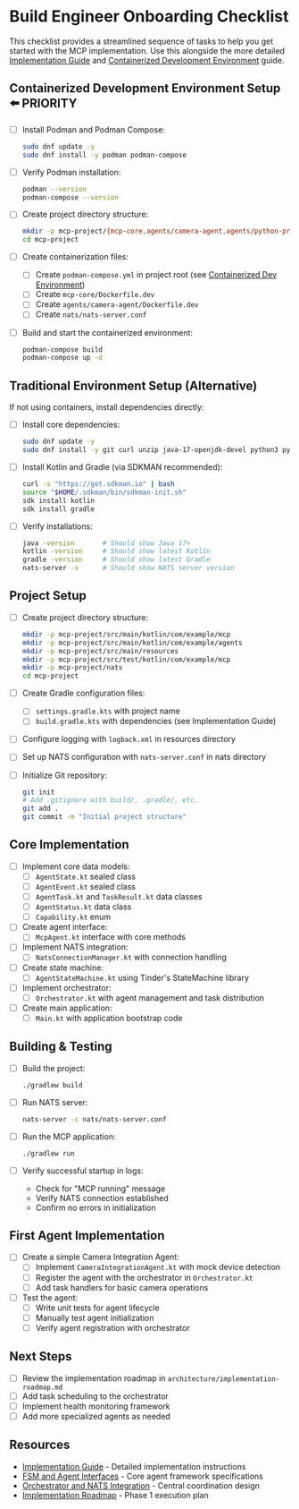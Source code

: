 # Build Engineer Onboarding Checklist

This checklist provides a streamlined sequence of tasks to help you get started with the MCP implementation. Use this alongside the more detailed [Implementation Guide](build-engineer-implementation-guide.md) and [Containerized Development Environment](containerized-dev-environment.md) guide.

## Containerized Development Environment Setup ⬅️ PRIORITY

- [ ] Install Podman and Podman Compose:
  ```bash
  sudo dnf update -y
  sudo dnf install -y podman podman-compose
  ```

- [ ] Verify Podman installation:
  ```bash
  podman --version
  podman-compose --version
  ```

- [ ] Create project directory structure:
  ```bash
  mkdir -p mcp-project/{mcp-core,agents/camera-agent,agents/python-processor,nats}
  cd mcp-project
  ```

- [ ] Create containerization files:
  - [ ] Create `podman-compose.yml` in project root (see [Containerized Dev Environment](containerized-dev-environment.md))
  - [ ] Create `mcp-core/Dockerfile.dev`
  - [ ] Create `agents/camera-agent/Dockerfile.dev`
  - [ ] Create `nats/nats-server.conf`

- [ ] Build and start the containerized environment:
  ```bash
  podman-compose build
  podman-compose up -d
  ```

## Traditional Environment Setup (Alternative)

If not using containers, install dependencies directly:

- [ ] Install core dependencies:
  ```bash
  sudo dnf update -y
  sudo dnf install -y git curl unzip java-17-openjdk-devel python3 python3-pip podman nats-server
  ```

- [ ] Install Kotlin and Gradle (via SDKMAN recommended):
  ```bash
  curl -s "https://get.sdkman.io" | bash
  source "$HOME/.sdkman/bin/sdkman-init.sh"
  sdk install kotlin
  sdk install gradle
  ```

- [ ] Verify installations:
  ```bash
  java -version       # Should show Java 17+
  kotlin -version     # Should show latest Kotlin
  gradle -version     # Should show latest Gradle
  nats-server -v      # Should show NATS server version
  ```

## Project Setup

- [ ] Create project directory structure:
  ```bash
  mkdir -p mcp-project/src/main/kotlin/com/example/mcp
  mkdir -p mcp-project/src/main/kotlin/com/example/agents
  mkdir -p mcp-project/src/main/resources
  mkdir -p mcp-project/src/test/kotlin/com/example/mcp
  mkdir -p mcp-project/nats
  cd mcp-project
  ```

- [ ] Create Gradle configuration files:
  - [ ] `settings.gradle.kts` with project name
  - [ ] `build.gradle.kts` with dependencies (see Implementation Guide)

- [ ] Configure logging with `logback.xml` in resources directory

- [ ] Set up NATS configuration with `nats-server.conf` in nats directory

- [ ] Initialize Git repository:
  ```bash
  git init
  # Add .gitignore with build/, .gradle/, etc.
  git add .
  git commit -m "Initial project structure"
  ```

## Core Implementation

- [ ] Implement core data models:
  - [ ] `AgentState.kt` sealed class
  - [ ] `AgentEvent.kt` sealed class
  - [ ] `AgentTask.kt` and `TaskResult.kt` data classes
  - [ ] `AgentStatus.kt` data class
  - [ ] `Capability.kt` enum

- [ ] Create agent interface:
  - [ ] `McpAgent.kt` interface with core methods

- [ ] Implement NATS integration:
  - [ ] `NatsConnectionManager.kt` with connection handling

- [ ] Create state machine:
  - [ ] `AgentStateMachine.kt` using Tinder's StateMachine library

- [ ] Implement orchestrator:
  - [ ] `Orchestrator.kt` with agent management and task distribution

- [ ] Create main application:
  - [ ] `Main.kt` with application bootstrap code

## Building & Testing

- [ ] Build the project:
  ```bash
  ./gradlew build
  ```

- [ ] Run NATS server:
  ```bash
  nats-server -c nats/nats-server.conf
  ```

- [ ] Run the MCP application:
  ```bash
  ./gradlew run
  ```

- [ ] Verify successful startup in logs:
  - Check for "MCP running" message
  - Verify NATS connection established
  - Confirm no errors in initialization

## First Agent Implementation

- [ ] Create a simple Camera Integration Agent:
  - [ ] Implement `CameraIntegrationAgent.kt` with mock device detection
  - [ ] Register the agent with the orchestrator in `Orchestrator.kt`
  - [ ] Add task handlers for basic camera operations

- [ ] Test the agent:
  - [ ] Write unit tests for agent lifecycle
  - [ ] Manually test agent initialization
  - [ ] Verify agent registration with orchestrator

## Next Steps

- [ ] Review the implementation roadmap in `architecture/implementation-roadmap.md`
- [ ] Add task scheduling to the orchestrator
- [ ] Implement health monitoring framework
- [ ] Add more specialized agents as needed

## Resources

- [Implementation Guide](build-engineer-implementation-guide.md) - Detailed implementation instructions
- [FSM and Agent Interfaces](../../architecture/fsm-agent-interfaces.md) - Core agent framework specifications
- [Orchestrator and NATS Integration](../../architecture/orchestrator-nats-integration.md) - Central coordination design
- [Implementation Roadmap](../../architecture/implementation-roadmap.md) - Phase 1 execution plan